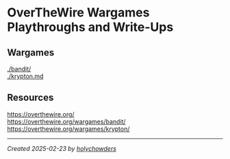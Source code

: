# OverTheWire Wargames Playthroughs and Write-Ups

## Wargames

[./bandit/](./bandit/)<br>
[./krypton.md](./krypton.md)<br>

## Resources

<https://overthewire.org/><br>
<https://overthewire.org/wargames/bandit/><br>
<https://overthewire.org/wargames/krypton/><br>

---

*Created 2025-02-23 by [holychowders](https://github.com/holychowders)*
